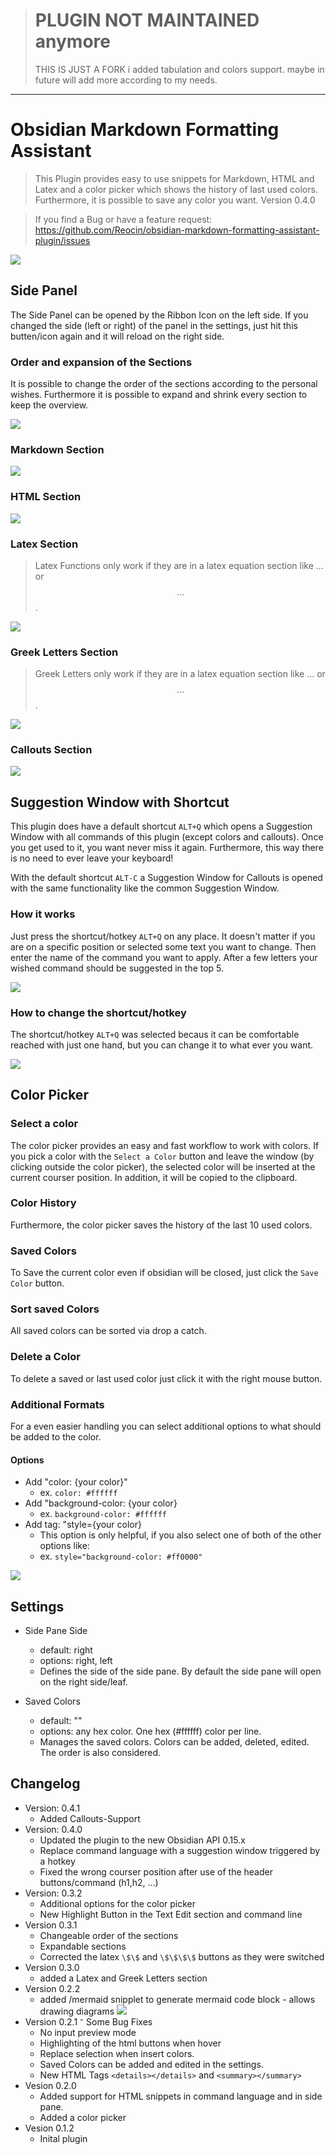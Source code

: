 > # PLUGIN NOT MAINTAINED anymore
>THIS IS JUST A FORK 
i added tabulation and colors support. maybe in future will add more according to my needs.



----
# Obsidian Markdown Formatting Assistant

> This Plugin provides easy to use snippets for Markdown, HTML and Latex and a color picker which shows the history of last used colors. Furthermore, it is possible to save any color you want.
> Version 0.4.0

> If you find a Bug or have a feature request: https://github.com/Reocin/obsidian-markdown-formatting-assistant-plugin/issues

![](assets/Obsidian_Overview.png)

## Side Panel

The Side Panel can be opened by the Ribbon Icon on the left side. If you changed the side (left or right) of the panel in the settings, just hit this butten/icon again and it will reload on the right side.

### Order and expansion of the Sections

It is possible to change the order of the sections according to the personal wishes. Furthermore it is possible to expand and shrink every section to keep the overview.

![](assets/OrderableAndExpandableRows.gif)

### Markdown Section

![](assets/Panel_Overview.png)

### HTML Section

![](assets/Panel_Overview_Html.png)

### Latex Section

> Latex Functions only work if they are in a latex equation section like $...$ or $$...$$.

![](assets/Panel_Overview_Latex.png)

### Greek Letters Section

> Greek Letters only work if they are in a latex equation section like $...$ or $$...$$.

![](assets/Panel_Overview_Greek_Letters.png)

### Callouts Section

![](assets/calloutsMenu.jpg)

## Suggestion Window with Shortcut

This plugin does have a default shortcut `ALT+Q` which opens a Suggestion Window with all commands of this plugin (except colors and callouts). Once you get used to it, you want never miss it again. Furthermore, this way there is no need to ever leave your keyboard!

With the default shortcut `ALT-C` a Suggestion Window for Callouts is opened with the same functionality like the common Suggestion Window.

### How it works
Just press the shortcut/hotkey `ALT+Q` on any place. It doesn't matter if you are on a specific position or selected some text you want to change. Then enter the name of the command you want to apply. After a few letters your wished command should be suggested in the top 5.

![](assets/Suggestion_Window_How_to_use_with_hotkey.gif)

### How to change the shortcut/hotkey

The shortcut/hotkey `ALT+Q` was selected becaus it can be  comfortable reached with just one hand, but you can change it to what ever you want.

![](assets/Suggestion_Window_change_hot_key.gif)
## Color Picker

### Select a color

The color picker provides an easy and fast workflow to work with colors. If you pick a color with the `Select a Color` button and leave the window (by clicking outside the color picker), the selected color will be inserted at the current courser position. In addition, it will be copied to the clipboard.

### Color History

Furthermore, the color picker saves the history of the last 10 used colors.

### Saved Colors

To Save the current color even if obsidian will be closed, just click the `Save Color` button.

### Sort saved Colors

All saved colors can be sorted via drop a catch.

### Delete a Color

To delete a saved or last used color just click it with the right mouse button.

### Additional Formats

For a even easier handling you can select additional options to what should be added to the color.

#### Options

- Add "color: {your color}"
  - ex. `color: #ffffff`
- Add "background-color: {your color}
  - ex. `background-color: #ffffff`
- Add tag: "style={your color}
  - This option is only helpful, if you also select one of both of the other options like:
  - ex. `style="background-color: #ff0000"`

![](assets/Color_Picker.png)

## Settings

- Side Pane Side

  - default: right
  - options: right, left
  - Defines the side of the side pane. By default the side pane will open on the right side/leaf.

- Saved Colors
  - default: ""
  - options: any hex color. One hex (#ffffff) color per line.
  - Manages the saved colors. Colors can be added, deleted, edited. The order is also considered.

## Changelog
- Version: 0.4.1
  - Added Callouts-Support
- Version: 0.4.0
  - Updated the plugin to the new Obsidian API 0.15.x
  - Replace command language with a suggestion window triggered by a hotkey
  - Fixed the wrong courser position after use of the header buttons/command (h1,h2, ...)
- Version: 0.3.2
  - Additional options for the color picker
  - New Highlight Button in the Text Edit section and command line
- Version 0.3.1
  - Changeable order of the sections
  - Expandable sections
  - Corrected the latex `\$\$` and `\$\$\$\$` buttons as they were switched
- Version 0.3.0
  - added a Latex and Greek Letters section
- Version 0.2.2
  - added /mermaid snipplet to generate mermaid code block - allows drawing diagrams ![](assets/Mermaid.png)
- Version 0.2.1
  ⁻ Some Bug Fixes
  - No input preview mode
  - Highlighting of the html buttons when hover
  - Replace selection when insert colors.
  - Saved Colors can be added and edited in the settings.
  - New HTML Tags `<details></details>` and `<summary></summary>`
- Vesion 0.2.0
  - Added support for HTML snippets in command language and in side pane.
  - Added a color picker
- Vesion 0.1.2
  - Inital plugin
